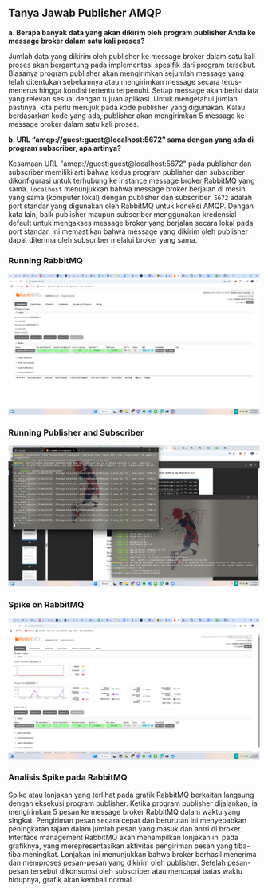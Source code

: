 ## Tanya Jawab Publisher AMQP

**a. Berapa banyak data yang akan dikirim oleh program publisher Anda ke message broker dalam satu kali proses?**

Jumlah data yang dikirim oleh publisher ke message broker dalam satu kali proses akan bergantung pada implementasi spesifik dari program tersebut. Biasanya program publisher akan mengirimkan sejumlah message yang telah ditentukan sebelumnya atau mengirimkan message secara terus-menerus hingga kondisi tertentu terpenuhi. Setiap message akan berisi data yang relevan sesuai dengan tujuan aplikasi. Untuk mengetahui jumlah pastinya, kita perlu merujuk pada kode publisher yang digunakan. Kalau berdasarkan kode yang ada, publisher akan mengirimkan 5 message ke message broker dalam satu kali proses.

**b. URL “amqp://guest:guest@localhost:5672” sama dengan yang ada di program subscriber, apa artinya?**

Kesamaan URL "amqp://guest:guest@localhost:5672" pada publisher dan subscriber memiliki arti bahwa kedua program publisher dan subscriber dikonfigurasi untuk terhubung ke instance message broker RabbitMQ yang sama. `localhost` menunjukkan bahwa message broker berjalan di mesin yang sama (komputer lokal) dengan publisher dan subscriber, `5672` adalah port standar yang digunakan oleh RabbitMQ untuk koneksi AMQP. Dengan kata lain, baik publisher maupun subscriber menggunakan kredensial default untuk mengakses message broker yang berjalan secara lokal pada port standar. Ini memastikan bahwa message yang dikirim oleh publisher dapat diterima oleh subscriber melalui broker yang sama.

### Running RabbitMQ

![RabbitMQ](./running_rabbitmq.png)

### Running Publisher and Subscriber
![Publisher and Subscriber](./running_event.png)

### Spike on RabbitMQ

![Spike on RabbitMQ](./spike.png)

### Analisis Spike pada RabbitMQ

Spike atau lonjakan yang terlihat pada grafik RabbitMQ berkaitan langsung dengan eksekusi program publisher. Ketika program publisher dijalankan, ia mengirimkan 5 pesan ke message broker RabbitMQ dalam waktu yang singkat. Pengiriman pesan secara cepat dan berurutan ini menyebabkan peningkatan tajam dalam jumlah pesan yang masuk dan antri di broker. Interface management RabbitMQ akan menampilkan lonjakan ini pada grafiknya, yang merepresentasikan aktivitas pengiriman pesan yang tiba-tiba meningkat. Lonjakan ini menunjukkan bahwa broker berhasil menerima dan memproses pesan-pesan yang dikirim oleh publisher. Setelah pesan-pesan tersebut dikonsumsi oleh subscriber atau mencapai batas waktu hidupnya, grafik akan kembali normal.